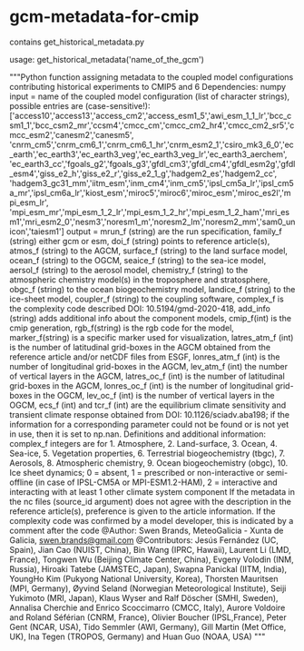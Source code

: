 # gcm-metadata-for-cmip

contains get_historical_metadata.py

usage: get_historical_metadata('name_of_the_gcm')

"""Python function assigning metadata to the coupled model configurations contributing historical experiments to CMIP5 and 6
    Dependencies: numpy
    input = name of the coupled model configuration (list of character strings), possible entries are (case-sensitive!):
    ['access10','access13','access_cm2','access_esm1_5','awi_esm_1_1_lr','bcc_csm1_1','bcc_csm2_mr','ccsm4','cmcc_cm','cmcc_cm2_hr4','cmcc_cm2_sr5','cmcc_esm2','canesm2','canesm5',
    'cnrm_cm5','cnrm_cm6_1','cnrm_cm6_1_hr','cnrm_esm2_1','csiro_mk3_6_0','ec_earth','ec_earth3','ec_earth3_veg','ec_earth3_veg_lr','ec_earth3_aerchem',
    'ec_earth3_cc','fgoals_g2','fgoals_g3','gfdl_cm3','gfdl_cm4','gfdl_esm2g','gfdl_esm4','giss_e2_h','giss_e2_r','giss_e2_1_g','hadgem2_es','hadgem2_cc',
    'hadgem3_gc31_mm','iitm_esm','inm_cm4','inm_cm5','ipsl_cm5a_lr','ipsl_cm5a_mr','ipsl_cm6a_lr','kiost_esm','miroc5','miroc6','miroc_esm','miroc_es2l','mpi_esm_lr',
    'mpi_esm_mr','mpi_esm_1_2_lr','mpi_esm_1_2_hr','mpi_esm_1_2_ham','mri_esm1','mri_esm2_0','nesm3','noresm1_m','noresm2_lm','noresm2_mm','sam0_unicon','taiesm1']
    output = mrun_f (string) are the run specification, family_f (string) either gcm or esm, doi_f (string) points to reference article(s),
    atmos_f (string) to the AGCM, surface_f (string) to the land surface model, ocean_f (string) to the OGCM, seaice_f (string) to the sea-ice model,
    aersol_f (string) to the aerosol model, chemistry_f (string) to the atmospheric chemistry model(s) in the troposphere and stratosphere,
    obgc_f (string) to the ocean biogeochemistry model, landice_f (string) to the ice-sheet model, coupler_f (string) to the coupling software,
    complex_f is the complexity code described DOI: 10.5194/gmd-2020-418, add_info (string) adds additional info about the component models,
    cmip_f(int) is the cmip generation, rgb_f(string) is the rgb code for the model, marker_f(string) is a specific marker used for visualization,
    latres_atm_f (int) is the number of latitudinal grid-boxes in the AGCM obtained from the reference article and/or netCDF files from ESGF,
    lonres_atm_f (int) is the number of longitudinal grid-boxes in the AGCM, lev_atm_f (int) the number of vertical layers in the AGCM,
    latres_oc_f (int) is the number of latitudinal grid-boxes in the AGCM, lonres_oc_f (int) is the number of longitudinal grid-boxes in the OGCM,
    lev_oc_f (int) is the number of vertical layers in the OGCM, ecs_f (int) and tcr_f (int) are the equilibrium climate sensitivity and transient climate response
    obtained from DOI: 10.1126/sciadv.aba198; if the information for a corresponding parameter could not be found or is not yet in use, then it is set to np.nan.
    Definitions and additional information:
    complex_f integers are for 1. Atmosphere, 2. Land-surface, 3. Ocean, 4. Sea-ice, 5. Vegetation properties, 6. Terrestrial biogeochemistry (tbgc),
    7. Aerosols, 8. Atmospheric chemistry, 9. Ocean biogeochemistry (obgc), 10. Ice sheet dynamics;
    0 = absent, 1 = prescribed or non-interactive or semi-offline (in case of IPSL-CM5A or MPI-ESM1.2-HAM), 2 = interactive and interacting with at least 1 other climate system component
    If the metadata in the nc files (source_id argument) does not agree with the description in the reference article(s), preference is given to the article information.
    If the complexity code was confirmed by a model developer, this is indicated by a comment after the code
    @Author: Swen Brands, MeteoGalicia - Xunta de Galicia, swen.brands@gmail.com
    @Contributors: Jesús Fernández (UC, Spain), Jian Cao (NUIST, China), Bin Wang (IPRC, Hawaii), Laurent Li (LMD, France), Tongwen Wu (Beijing Climate Center, China),
    Evgeny Volodin (INM, Russia), Hiroaki Tatebe (JAMSTEC, Japan), Swapna Panickal (IITM, India), YoungHo Kim (Pukyong National University, Korea),
    Thorsten Mauritsen (MPI, Germany), Øyvind Seland (Norwegian Meteorological Institute), Seiji Yukimoto (MRI, Japan), Klaus Wyser and Ralf Döscher (SMHI, Sweden),
    Annalisa Cherchie and Enrico Scoccimarro (CMCC, Italy), Aurore Voldoire and Roland Séférian (CNRM, France), Olivier Boucher (IPSL,France),
    Peter Gent (NCAR, USA), Tido Semmler (AWI, Germany), Gill Martin (Met Office, UK), Ina Tegen (TROPOS, Germany) and Huan Guo (NOAA, USA)
"""
